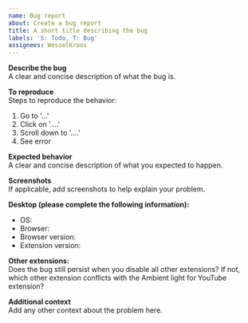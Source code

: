 ```yaml
---
name: Bug report
about: Create a bug report
title: A short title describing the bug
labels: 'S: Todo, T: Bug'
assignees: WesselKroos
---
```


**Describe the bug**  
A clear and concise description of what the bug is.

**To reproduce**  
Steps to reproduce the behavior:
1. Go to '...'
2. Click on '....'
3. Scroll down to '....'
4. See error

**Expected behavior**  
A clear and concise description of what you expected to happen.

**Screenshots**  
If applicable, add screenshots to help explain your problem.

**Desktop (please complete the following information):**  
 - OS: <!--[e.g. iOS]-->
 - Browser: <!--[e.g. chrome, safari]-->
 - Browser version: <!--[e.g. 22]-->
 - Extension version: <!--[e.g. 0.36.19]-->

**Other extensions:**  
Does the bug still persist when you disable all other extensions? If not, which other extension conflicts with the Ambient light for YouTube extension?

**Additional context**  
Add any other context about the problem here.
